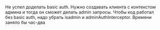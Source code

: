 Не успел доделать basic auth. Нужно создавать клиента с контекстом админа и тогда он сможет делать admin запросы. Чтобы код работал без basic auth, надо убрать isadmin и adminAuthInterceptor. Времени заняло бы час-два
